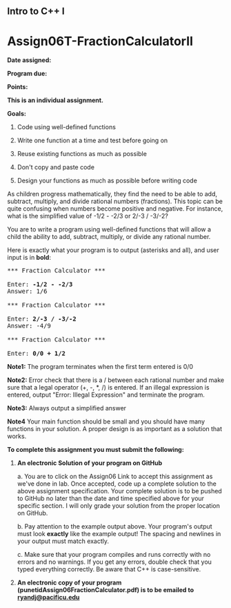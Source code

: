 ## Intro to C++ I

# Assign06T-FractionCalculatorII

**Date assigned:** 

**Program due:**

**Points:**

**This is an individual assignment.**

**Goals:**

1.  Code using well-defined functions

2.  Write one function at a time and test before going on

3.  Reuse existing functions as much as possible

4.  Don't copy and paste code

5.  Design your functions as much as possible before writing code

As children progress mathematically, they find the need to be able
to add, subtract, multiply, and divide rational numbers (fractions).
This topic can be quite confusing when numbers become positive and
negative. For instance, what is the simplified value of -1/2 - -2/3
or 2/-3 / -3/-2?

You are to write a program using well-defined functions that will
allow a child the ability to add, subtract, multiply, or divide
any rational number.

Here is exactly what your program is to output (asterisks and all), and
user input is in **bold**:

<pre>
*** Fraction Calculator ***

Enter: <b>-1/2 - -2/3</b>
Answer: 1/6

*** Fraction Calculator ***

Enter: <b>2/-3 / -3/-2</b>
Answer: -4/9

*** Fraction Calculator ***

Enter: <b>0/0 + 1/2</b>
</pre>

**Note1:** The program terminates when the first term entered is 0/0

**Note2:** Error check that there is a / between each rational number
and make sure that a legal operator (+, -, *, /) is entered. If an
illegal expression is entered, output "Error: Illegal Expression"
and terminate the program.

**Note3:** Always output a simplified answer

**Note4** Your main function should be small and you should have many
functions in your solution. A proper design is as important as a
solution that works.

**To complete this assignment you must submit the following:**

1.  **An electronic Solution of your program on GitHub**

    a.  You are to click on the Assign06 Link to accept this
        assignment as we've done in lab. Once accepted, code up a
        complete solution to the above assignment specification. Your
        complete solution is to be pushed to GitHub no later than the
        date and time specified above for your specific section. I will
        only grade your solution from the proper location on GitHub.

    b.  Pay attention to the example output above. Your program's output
        must look **exactly** like the example output! The spacing and
        newlines in your output must match exactly.

    c.  Make sure that your program compiles and runs correctly with no
        errors and no warnings. If you get any errors, double check that
        you typed everything correctly. Be aware that C++ is
        case-sensitive.

2.   **An electronic copy of your program (punetidAssign06FractionCalculator.pdf) is 
to be emailed to ryandj@pacificu.edu**
